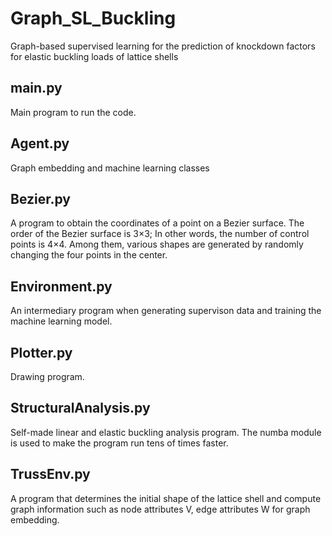 # Graph_SL_Buckling
Graph-based supervised learning for the prediction of knockdown factors for elastic buckling loads of lattice shells

## main.py
Main program to run the code.

## Agent.py
Graph embedding and machine learning classes

## Bezier.py
A program to obtain the coordinates of a point on a Bezier surface. The order of the Bezier surface is 3×3; In other words, the number of control points is 4×4. Among them, various shapes are generated by randomly changing the four points in the center.

## Environment.py
An intermediary program when generating supervison data and training the machine learning model.

## Plotter.py
Drawing program.

## StructuralAnalysis.py
Self-made linear and elastic buckling analysis program.
The numba module is used to make the program run tens of times faster.

## TrussEnv.py
A program that determines the initial shape of the lattice shell and compute graph information such as node attributes V, edge attributes W for graph embedding.
